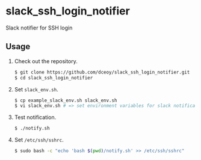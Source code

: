 slack_ssh_login_notifier
========================

Slack notifier for SSH login

Usage
-----

1.  Check out the repository.

    ```sh
    $ git clone https://github.com/dceoy/slack_ssh_login_notifier.git
    $ cd slack_ssh_login_notifier
    ```

2.  Set `slack_env.sh`.

    ```sh
    $ cp example_slack_env.sh slack_env.sh
    $ vi slack_env.sh # => set environment variables for slack notification
    ```

3.  Test notification.

    ```sh
    $ ./notify.sh
    ```

4.  Set `/etc/ssh/sshrc`.

    ```sh
    $ sudo bash -c "echo 'bash $(pwd)/notify.sh' >> /etc/ssh/sshrc"
    ```
